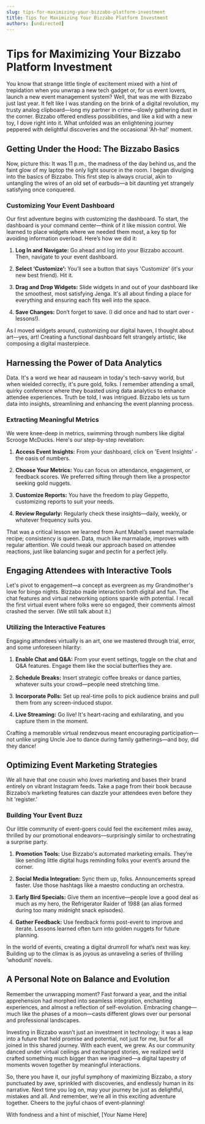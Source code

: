 ```yaml
---
slug: tips-for-maximizing-your-bizzabo-platform-investment
title: Tips for Maximizing Your Bizzabo Platform Investment
authors: [undirected]
---
```



# Tips for Maximizing Your Bizzabo Platform Investment

You know that strange little tingle of excitement mixed with a hint of trepidation when you unwrap a new tech gadget or, for us event lovers, launch a new event management system? Well, that was me with Bizzabo just last year. It felt like I was standing on the brink of a digital revolution, my trusty analog clipboard—long my partner in crime—slowly gathering dust in the corner. Bizzabo offered endless possibilities, and like a kid with a new toy, I dove right into it. What unfolded was an enlightening journey peppered with delightful discoveries and the occasional 'Ah-ha!' moment. 

## Getting Under the Hood: The Bizzabo Basics

Now, picture this: It was 11 p.m., the madness of the day behind us, and the faint glow of my laptop the only light source in the room. I began divulging into the basics of Bizzabo. This first step is always crucial, akin to untangling the wires of an old set of earbuds—a bit daunting yet strangely satisfying once conquered. 

### Customizing Your Event Dashboard

Our first adventure begins with customizing the dashboard. To start, the dashboard is your command center—think of it like mission control. We learned to place widgets where we needed them most, a key tip for avoiding information overload. Here’s how we did it:

1. **Log In and Navigate:** Go ahead and log into your Bizzabo account. Then, navigate to your event dashboard.
   
2. **Select ‘Customize’:** You’ll see a button that says 'Customize' (it's your new best friend). Hit it.

3. **Drag and Drop Widgets:** Slide widgets in and out of your dashboard like the smoothest, most satisfying Jenga. It's all about finding a place for everything and ensuring each fits well into the space.

4. **Save Changes:** Don’t forget to save. (I did once and had to start over - lessons!).

As I moved widgets around, customizing our digital haven, I thought about art—yes, art! Creating a functional dashboard felt strangely artistic, like composing a digital masterpiece. 

## Harnessing the Power of Data Analytics

Data. It's a word we hear ad nauseam in today's tech-savvy world, but when wielded correctly, it's pure gold, folks. I remember attending a small, quirky conference where they boasted using data analytics to enhance attendee experiences. Truth be told, I was intrigued. Bizzabo lets us turn data into insights, streamlining and enhancing the event planning process.

### Extracting Meaningful Metrics

We were knee-deep in metrics, swimming through numbers like digital Scrooge McDucks. Here's our step-by-step revelation:

1. **Access Event Insights:** From your dashboard, click on 'Event Insights' - the oasis of numbers.

2. **Choose Your Metrics:** You can focus on attendance, engagement, or feedback scores. We preferred sifting through them like a prospector seeking gold nuggets.

3. **Customize Reports:** You have the freedom to play Geppetto, customizing reports to suit your needs.

4. **Review Regularly:** Regularly check these insights—daily, weekly, or whatever frequency suits you. 

That was a critical lesson we learned from Aunt Mabel’s sweet marmalade recipe; consistency is queen. Data, much like marmalade, improves with regular attention. We could tweak our approach based on attendee reactions, just like balancing sugar and pectin for a perfect jelly.

## Engaging Attendees with Interactive Tools

Let's pivot to engagement—a concept as evergreen as my Grandmother's love for bingo nights. Bizzabo made interaction both digital and fun. The chat features and virtual networking options sparkle with potential. I recall the first virtual event where folks were so engaged, their comments almost crashed the server. (We still talk about it.)

### Utilizing the Interactive Features

Engaging attendees virtually is an art, one we mastered through trial, error, and some unforeseen hilarity:

1. **Enable Chat and Q&A:** From your event settings, toggle on the chat and Q&A features. Engage them like the social butterflies they are.

2. **Schedule Breaks:** Insert strategic coffee breaks or dance parties, whatever suits your crowd—people need stretching time.

3. **Incorporate Polls:** Set up real-time polls to pick audience brains and pull them from any screen-induced stupor.

4. **Live Streaming:** Go live! It's heart-racing and exhilarating, and you capture them in the moment. 

Crafting a memorable virtual rendezvous meant encouraging participation—not unlike urging Uncle Joe to dance during family gatherings—and boy, did they dance!

## Optimizing Event Marketing Strategies

We all have that one cousin who *loves* marketing and bases their brand entirely on vibrant Instagram feeds. Take a page from their book because Bizzabo’s marketing features can dazzle your attendees even before they hit 'register.'

### Building Your Event Buzz

Our little community of event-goers could feel the excitement miles away, thrilled by our promotional endeavors—surprisingly similar to orchestrating a surprise party.

1. **Promotion Tools:** Use Bizzabo's automated marketing emails. They’re like sending little digital hugs reminding folks your event’s around the corner.

2. **Social Media Integration:** Sync them up, folks. Announcements spread faster. Use those hashtags like a maestro conducting an orchestra.

3. **Early Bird Specials:** Give them an incentive—people love a good deal as much as my hero, the Refrigerator Raider of 1988 (an alias formed during too many midnight snack episodes).

4. **Gather Feedback:** Use feedback forms post-event to improve and iterate. Lessons learned often turn into golden nuggets for future planning.

In the world of events, creating a digital drumroll for what’s next was key. Building up to the climax is as joyous as unraveling a series of thrilling ‘whodunit’ novels.

## A Personal Note on Balance and Evolution

Remember the unwrapping moment? Fast forward a year, and the initial apprehension had morphed into seamless integration, enchanting experiences, and almost a reflection of self-evolution. Embracing change—much like the phases of a moon—casts different glows over our personal and professional landscapes.

Investing in Bizzabo wasn’t just an investment in technology; it was a leap into a future that held promise and potential, not just for me, but for all joined in this shared journey. With each event, we grew. As our community danced under virtual ceilings and exchanged stories, we realized we’d crafted something much bigger than we imagined—a digital tapestry of moments woven together by meaningful interactions.

So, there you have it, our joyful symphony of maximizing Bizzabo, a story punctuated by awe, sprinkled with discoveries, and endlessly human in its narrative. Next time you log on, may your journey be just as delightful, mistakes and all. And remember, we’re all in this exciting adventure together. Cheers to the joyful chaos of event-planning!

With fondness and a hint of mischief,
[Your Name Here]